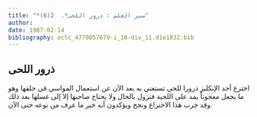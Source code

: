 ```yaml
---
title: "*سير العلم : ذرور اللحى*.  2(6)"
author: 
date: 1907-02-14
bibliography: oclc_4770057679-i_18-div_11.d1e1832.bib
---
```




##  ذرور اللحى 


 اخترع  أحد  الإنكليز ذرورا للحى تستغني به بعد الآن عن استعمال المواسي في حلقها وهو ما يجعل معجوناً يمد على اللحية فتزول بالحال ولا يحتاج صاحبها إلا إلى غسلها بعد ذلك وقد جرب هذا الاختراع ونجح ويؤكدون أنه خير ما عرف من نوعه حتى الآن. 
